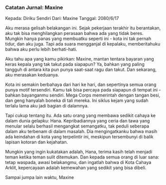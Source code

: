 ### Catatan Jurnal: Maxine

Kepada: Diriku Sendiri
Dari: Maxine
Tanggal: 2080/6/17

Aku merasa gelisah belakangan ini. Sejak pekerjaan terakhir itu berantakan, aku tak bisa menghilangkan perasaan bahwa ada yang tidak beres. Mungkin hanya panas yang membuatku seperti ini - kota ini tak pernah tidur, dan aku juga. Tapi ada suara mengganjal di kepalaku, memberitahuku bahwa aku perlu lebih berhati-hati.

Aku tahu apa yang kamu pikirkan: Maxine, mantan tentara bayaran yang keras kepala yang tak takut pada siapapun? Ya, bahkan yang paling tangguh di antara kita pun punya saat-saat ragu dan takut. Dan sekarang, aku merasakan keduanya.

Kota ini semakin berbahaya dari hari ke hari, dan sepertinya semua orang punya motif tersendiri. Kamu tak bisa percaya pada siapapun di tempat ini - bahkan bayanganmu sendiri. Mega Corps memerintah dengan tangan besi, dan geng hanyalah boneka di tali mereka. Ini siklus kejam yang sudah terlalu lama aku jadi bagian di dalamnya.

Tapi cukup tentang itu. Ada satu orang yang membawa sedikit cahaya ke dalam dunia gelapku: Hana. Kepribadiannya yang ceria dan tawa yang menular selalu berhasil mengangkat semangatku, tak peduli seberapa dalam aku terbenam di dalam masalah. Dia mengingatkanku bahwa masih ada keindahan di kota yang terpelintir ini, meskipun tersembunyi di balik lapisan kotoran dan kejahatan.

Mungkin yang ingin kukatakan adalah, Hana, terima kasih telah menjadi teman ketika teman sulit ditemukan. Dan kepada semua orang di luar sana: tetap waspada, awasi belakangmu, dan ingatlah bahwa di Kota Cahaya Arklit, kepercayaan adalah kemewahan yang sedikit yang bisa dibeli.

Sampai jumpa lain waktu,
Maxine
